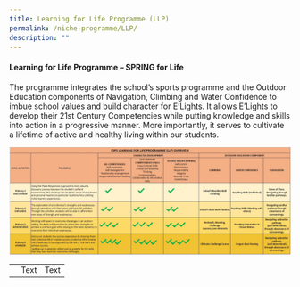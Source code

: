 ```yaml
---
title: Learning for Life Programme (LLP)
permalink: /niche-programme/LLP/
description: ""
---
```

#### Learning for Life Programme – SPRING for Life <br>
The programme integrates the school’s sports programme and the Outdoor Education components of Navigation, Climbing and Water Confidence to imbue school values and build character for E’Lights. It allows E’Lights to develop their 21st Century Competencies while putting knowledge and skills into action in a progressive manner. More importantly, it serves to cultivate a lifetime of active and healthy living within our students.

![](/images/LLP/LLP.tif)



| |  |  |
| -------- | -------- | -------- |
|      | Text     | Text     |

